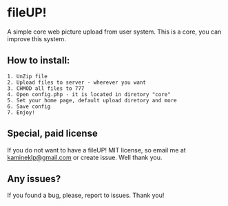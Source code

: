 # fileUP!
A simple core web picture upload from user system. This is a core, you can improve this system.

## How to install:

    1. UnZip file
    2. Upload files to server - wherever you want
    3. CHMOD all files to 777
    4. Open config.php - it is located in diretory "core"
    5. Set your home page, default upload diretory and more
    6. Save config
    7. Enjoy!
    
   
## Special, paid license

If you do not want to have a fileUP! MIT license, so email me at kamineklp@gmail.com or create issue. Well thank you.
    

## Any issues?

If you found a bug, please, report to issues. Thank you!
